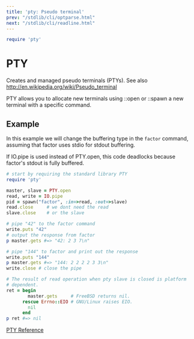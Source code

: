 ```yaml
---
title: 'pty: Pseudo terminal'
prev: "/stdlib/cli/optparse.html"
next: "/stdlib/cli/readline.html"
---
```



```ruby
require 'pty'
```

# PTY

Creates and managed pseudo terminals (PTYs). See also
http://en.wikipedia.org/wiki/Pseudo_terminal

PTY allows you to allocate new terminals using ::open or ::spawn a new
terminal with a specific command.

## Example

In this example we will change the buffering type in the `factor`
command, assuming that factor uses stdio for stdout buffering.

If IO.pipe is used instead of PTY.open, this code deadlocks because
factor's stdout is fully buffered.


```ruby
# start by requiring the standard library PTY
require 'pty'

master, slave = PTY.open
read, write = IO.pipe
pid = spawn("factor", :in=>read, :out=>slave)
read.close     # we dont need the read
slave.close    # or the slave

# pipe "42" to the factor command
write.puts "42"
# output the response from factor
p master.gets #=> "42: 2 3 7\n"

# pipe "144" to factor and print out the response
write.puts "144"
p master.gets #=> "144: 2 2 2 2 3 3\n"
write.close # close the pipe

# The result of read operation when pty slave is closed is platform
# dependent.
ret = begin
        master.gets     # FreeBSD returns nil.
      rescue Errno::EIO # GNU/Linux raises EIO.
        nil
      end
p ret #=> nil
```

<a href='https://ruby-doc.org/stdlib-2.5.0/libdoc/pty/rdoc/PTY.html'
class='ruby-doc remote reference' target='_blank'>PTY Reference</a>

